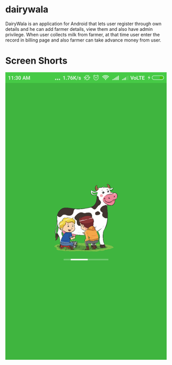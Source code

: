 # dairywala
DairyWala is an application for Android that lets user register through own details and he can add farmer details, view them and also have admin privilege. When user collects milk from farmer, at that time user enter the record in billing page and also farmer can take advance money from user.
# Screen Shorts
![image](https://github.com/As-k/dairywala/blob/master/screen%20shots/Screenshot_2018-02-28-11-30-17-500_com.aks.dairywala.png)
